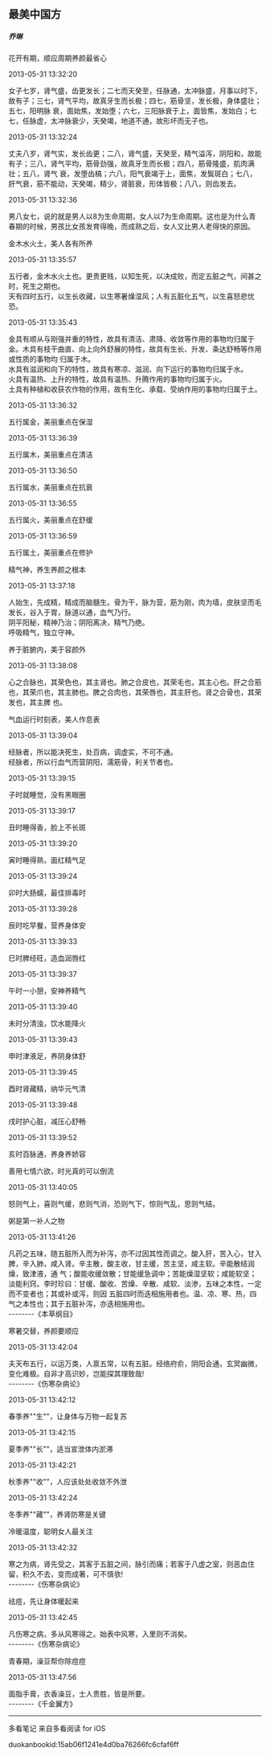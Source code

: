 ## 最美中国方

##### 乔琳

花开有期，顺应周期养颜最省心

  

2013-05-31 13:32:20

女子七岁，肾气盛，齿更发长；二七而天癸至，任脉通，太冲脉盛，月事以时下，故有子；三七，肾气平均，故真牙生而长极；四七，筋骨坚，发长极，身体盛壮；五七，阳明脉
衰，面始焦，发始堕；六七，三阳脉衰于上，面皆焦，发始白；七七，任脉虚，太冲脉衰少，天癸竭，地道不通，故形坏而无子也。

  

2013-05-31 13:32:24

丈夫八岁，肾气实，发长齿更；二八，肾气盛，天癸至，精气溢泻，阴阳和，故能有子；三八，肾气平均，筋骨劲强，故真牙生而长极；四八，筋骨隆盛，肌肉满壮；五八，肾气
衰，发堕齿槁；六八，阳气衰竭于上，面焦，发鬓斑白；七八，肝气衰，筋不能动，天癸竭，精少，肾脏衰，形体皆极；八八，则齿发去。

  

2013-05-31 13:32:36

男八女七，说的就是男人以8为生命周期，女人以7为生命周期。这也是为什么青春期的时候，男孩比女孩发育得晚，而成熟之后，女人又比男人老得快的原因。

金木水火土，美人各有所养

  

2013-05-31 13:35:57

五行者，金木水火土也。更贵更贱，以知生死，以决成败，而定五脏之气，间甚之时，死生之期也。  
天有四时五行，以生长收藏，以生寒暑燥湿风；人有五脏化五气，以生喜怒悲忧恐。

  

2013-05-31 13:35:43

金具有顺从与刚强并重的特性，故具有清洁、肃降、收敛等作用的事物均归属于金。木具有枝干曲直、向上向外舒展的特性，故具有生长、升发、条达舒畅等作用或性质的事物均
归属于木。  
水具有滋润和向下的特性，故具有寒凉、滋润、向下运行的事物均归属于水。  
火具有温热、上升的特性，故具有温热、升腾作用的事物均归属于火。  
土具有种植和收获农作物的作用，故有生化、承载、受纳作用的事物均归属于土。

  

2013-05-31 13:36:32

五行属金，美丽重点在保湿

  

2013-05-31 13:36:39

五行属木，美丽重点在清洁

  

2013-05-31 13:36:50

五行属水，美丽重点在抗衰

  

2013-05-31 13:36:55

五行属火，美丽重点在舒缓

  

2013-05-31 13:36:59

五行属土，美丽重点在修护

精气神，养生养颜之根本

  

2013-05-31 13:37:18

人始生，先成精，精成而脑髓生。骨为干，脉为营，筋为刚，肉为墙，皮肤坚而毛发长，谷入于胃，脉道以通，血气乃行。  
阴平阳秘，精神乃治；阴阳离决，精气乃绝。  
呼吸精气，独立守神。

养于脏腑内，美于容颜外

  

2013-05-31 13:38:08

心之合脉也，其荣色也，其主肾也。肺之合皮也，其荣毛也，其主心也。肝之合筋也，其荣爪也，其主肺也。脾之合肉也，其荣唇也，其主肝也。肾之合骨也，其荣发也，其主脾
也。

气血运行时刻表，美人作息表

  

2013-05-31 13:39:04

经脉者，所以能决死生，处百病，调虚实，不可不通。  
经脉者，所以行血气而营阴阳，濡筋骨，利关节者也。

  

2013-05-31 13:39:15

子时就睡觉，没有黑眼圈

  

2013-05-31 13:39:17

丑时睡得香，脸上不长斑

  

2013-05-31 13:39:20

寅时睡得熟，面红精气足

  

2013-05-31 13:39:24

卯时大肠蠕，最佳排毒时

  

2013-05-31 13:39:28

辰时吃早餐，营养身体安

  

2013-05-31 13:39:33

巳时脾经旺，造血润唇红

  

2013-05-31 13:39:37

午时一小憩，安神养精气

  

2013-05-31 13:39:40

未时分清浊，饮水能降火

  

2013-05-31 13:39:43

申时津液足，养阴身体舒

  

2013-05-31 13:39:45

酉时肾藏精，纳华元气清

  

2013-05-31 13:39:48

戌时护心脏，减压心舒畅

  

2013-05-31 13:39:52

亥时百脉通，养身养娇容

善用七情六欲，时光真的可以倒流

  

2013-05-31 13:40:05

怒则气上，喜则气缓，悲则气消，恐则气下，惊则气乱，思则气结。

粥是第一补人之物

  

2013-05-31 13:41:26

凡药之五味，随五脏所入而为补泻，亦不过因其性而调之。酸入肝，苦入心，甘入脾，辛入肺，咸入肾。辛主散，酸主收，甘主缓，苦主坚，咸主软。辛能散结润燥，致津液，通
气；酸能收缓敛散；甘能缓急调中；苦能燥湿坚软；咸能软坚；淡能利窍。李时珍曰：甘缓、酸收、苦燥、辛散、咸软、淡渗，五味之本性，一定而不变者也；其或补或泻，则因
五脏四时而迭相施用者也。温、凉、寒、热，四气之本性也；其于五脏补泻，亦迭相施用也。  
--------《本草纲目》

寒暑交替，养颜要顺应

  

2013-05-31 13:42:04

夫天布五行，以运万类，人禀五常，以有五脏。经络府俞，阴阳会通，玄冥幽微，变化难极。自非才高识妙，岂能探其理致哉!  
--------《伤寒杂病论》

  

2013-05-31 13:42:12

春季养""生""，让身体与万物一起复苏

  

2013-05-31 13:42:15

夏季养""长""，适当宣泄体内淤滞

  

2013-05-31 13:42:21

秋季养""收""，人应该处处收敛不外泄

  

2013-05-31 13:42:24

冬季养""藏""，养肾防寒是关键

冷暖温度，聪明女人最关注

  

2013-05-31 13:42:32

寒之为病，肾先受之，其客于五脏之间，脉引而痛；若客于八虚之室，则恶血住留，积久不去，变而成著，可不慎欤!  
--------《伤寒杂病论》

祛痘，先让身体暖起来

  

2013-05-31 13:42:45

凡伤寒之病，多从风寒得之。始表中风寒，入里则不消矣。  
--------《伤寒杂病论》

青春期，澡豆帮你除痘痘

  

2013-05-31 13:47:56

面脂手膏，衣香澡豆，士人贵胜，皆是所要。  
--------《千金翼方》

* * *

多看笔记 来自多看阅读 for iOS

duokanbookid:15ab06f1241e4d0ba76266fc6cfaf6ff

